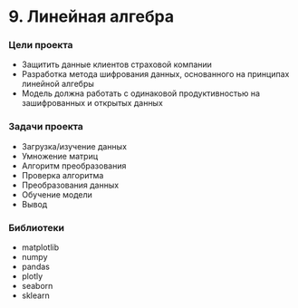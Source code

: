 # 9. Линейная алгебра

### Цели проекта
- Защитить данные клиентов страховой компании
- Разработка метода шифрования данных, основанного на принципах линейной алгебры
- Модель должна работать с одинаковой продуктивностью на зашифрованных и открытых данных 

### Задачи проекта
- Загрузка/изучение данных
- Умножение матриц
- Алгоритм преобразования
- Проверка алгоритма
- Преобразования данных
- Обучение модели
- Вывод

### Библиотеки
- matplotlib 
- numpy 
- pandas 
- plotly 
- seaborn 
- sklearn
